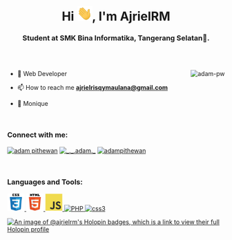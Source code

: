 <h1 align="center">Hi <img width="35" src="https://github.com/1999AZZAR/1999AZZAR/blob/main/resources/img/waving.gif">, I'm AjrielRM</h1>
<h3 align="center">Student at SMK Bina Informatika, Tangerang Selatan🌟.</h3>

<br>



<br>

<p><img align="right" src="https://github.com/Adam-pw/Adam-pw/blob/main/animation_500_kxa883sd.gif" alt="adam-pw" /></p>


- 🌱 Web Developer

- 📫 How to reach me **ajrielrisqymaulana@gmail.com**

- 💖 Monique

<br>

<h3 align="left">Connect with me:</h3>
<p align="left">
  <a href="https://www.linkedin.com/in/ajrielrm/" target="blank"><img align="center"
      src="https://raw.githubusercontent.com/rahuldkjain/github-profile-readme-generator/master/src/images/icons/Social/linked-in-alt.svg"
      alt="adam pithewan" height="30" width="40" /></a>
  <a href="https://instagram.com/signalsalt" target="blank"><img align="center"
      src="https://raw.githubusercontent.com/rahuldkjain/github-profile-readme-generator/master/src/images/icons/Social/instagram.svg"
      alt="_._.adam._" height="30" width="40" /></a>
 <a href="https://twitter.com/signalsalt" target="blank"><img align="center"
      src="https://raw.githubusercontent.com/rahuldkjain/github-profile-readme-generator/master/src/images/icons/Social/twitter.svg"
      alt="adampithewan" height="30" width="40" /></a>
</p>

<br>

<h3 align="left">Languages and Tools:</h3>
 </a> <a href="https://www.w3schools.com/css/" target="_blank"
    rel="noreferrer"> <img
      src="https://raw.githubusercontent.com/devicons/devicon/master/icons/css3/css3-original-wordmark.svg" alt="css3"
      width="40" height="40" /> </a> <a href="https://www.w3.org/html/" target="_blank" rel="noreferrer"> <img
      src="https://raw.githubusercontent.com/devicons/devicon/master/icons/html5/html5-original-wordmark.svg"
      alt="html5" width="40" height="40" /> </a> <a href="https://developer.mozilla.org/en-US/docs/Web/JavaScript" target="_blank"
    rel="noreferrer"> <img
      src="https://raw.githubusercontent.com/devicons/devicon/master/icons/javascript/javascript-original.svg"
      alt="javascript" width="40" height="40" /> <a href="https://www.php.net/"
    target="_blank" rel="noreferrer"> <img
      src="https://lofrev.net/wp-content/photos/2017/05/php_emblem.png" alt="PHP" width="60"
      height="40" /> </a> </a> </a> 
  <a href="https://laravel.com/" target="_blank"
    rel="noreferrer"> <img
      src="https://upload.wikimedia.org/wikipedia/commons/thumb/9/9a/Laravel.svg/1200px-Laravel.svg.png" alt="css3"
      width="40" height="40" /> </a>
  
  [![An image of @ajrielrm's Holopin badges, which is a link to view their full Holopin profile](https://holopin.me/ajrielrm)](https://holopin.io/@ajrielrm)

 

